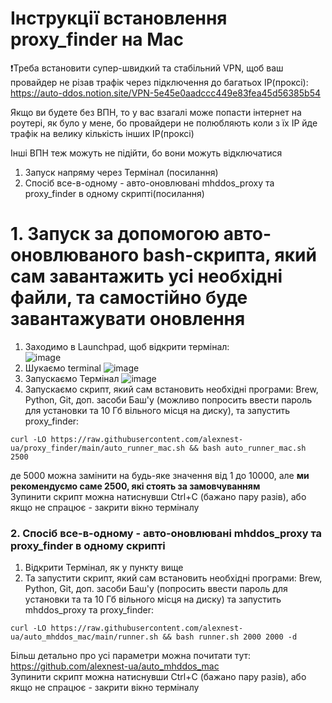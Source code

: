 # Інструкції встановлення proxy_finder на Mac



❗️Треба встановити супер-швидкий та стабільний VPN, щоб ваш провайдер не різав трафік через підключення до багатьох ІР(проксі):
https://auto-ddos.notion.site/VPN-5e45e0aadccc449e83fea45d56385b54

Якщо ви будете без ВПН, то у вас взагалі може попасти інтернет на роутері, як було у мене, бо провайдери не полюбляють коли з їх ІР йде трафік на велику кількість інших ІР(проксі)

Інші ВПН теж можуть не підійти, бо вони можуть відключатися 

1. Запуск напряму через Термінал (посилання)  
2. Спосіб все-в-одному - авто-оновлювані mhddos_proxy та proxy_finder в одному скрипті(посилання)    

# 1. Запуск за допомогою авто-оновлюваного bash-скрипта, який сам завантажить усі необхідні файли, та самостійно буде завантажувати оновлення
1) Заходимо в Launchpad, щоб відкрити термінал:  
![image](https://user-images.githubusercontent.com/74729549/167870744-564a23ad-966d-430c-8fe1-5557b22df9ff.png)  
2) Шукаємо terminal
![image](https://user-images.githubusercontent.com/74729549/167871196-714ccf87-42a0-458a-acb9-fb1cddf0d0da.png)
3) Запускаємо Термінал
![image](https://user-images.githubusercontent.com/74729549/167871258-0a24e1fd-0c87-42c3-ace1-2d32d8120b75.png)
4) Запускаємо скрипт, який сам встановить необхідні програми: Brew, Python, Git, доп. засоби Баш'у (можливо попросить ввести пароль для установки та 10 Гб вільного  місця на диску), та запустить proxy_finder:  
```shell
curl -LO https://raw.githubusercontent.com/alexnest-ua/proxy_finder/main/auto_runner_mac.sh && bash auto_runner_mac.sh 2500
```
де 5000 можна замінити на будь-яке значення від 1 до 10000, але **ми рекомендуємо саме 2500, які стоять за замовчуванням**  
Зупинити скрипт можна натиснувши Ctrl+C (бажано пару разів), або якщо не спрацює - закрити вікно терміналу  


### 2. Спосіб все-в-одному - авто-оновлювані mhddos_proxy та proxy_finder в одному скрипті
1) Відкрити Термінал, як у пункту вище  
2) Та запустити скрипт, який сам встановить необхідні програми: Brew, Python, Git, доп. засоби Баш'у (попросить ввести пароль для установки та та 10 Гб вільного  місця на диску) та запустить mhddos_proxy та proxy_finder:    
```shell
curl -LO https://raw.githubusercontent.com/alexnest-ua/auto_mhddos_mac/main/runner.sh && bash runner.sh 2000 2000 -d
```
Більш детально про усі параметри можна почитати тут: https://github.com/alexnest-ua/auto_mhddos_mac  
Зупинити скрипт можна натиснувши Ctrl+C (бажано пару разів), або якщо не спрацює - закрити вікно терміналу  
